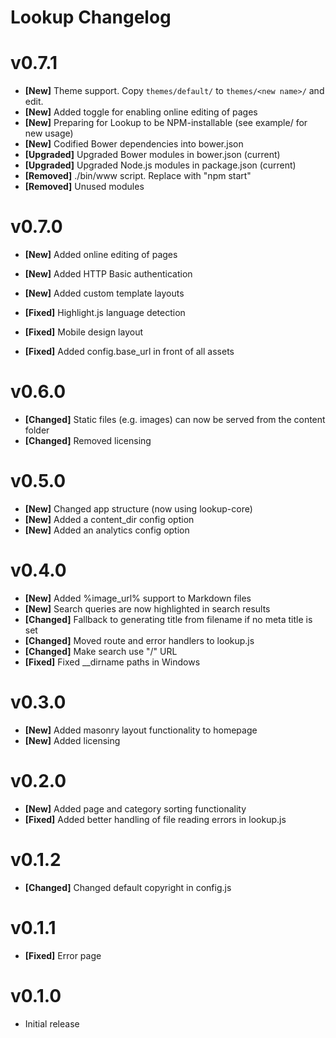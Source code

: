 # Lookup Changelog

v0.7.1
===================

  * **[New]** Theme support. Copy `themes/default/` to `themes/<new name>/` and edit.
  * **[New]** Added toggle for enabling online editing of pages
  * **[New]** Preparing for Lookup to be NPM-installable (see example/ for new usage)
  * **[New]** Codified Bower dependencies into bower.json
  * **[Upgraded]** Upgraded Bower modules in bower.json (current)
  * **[Upgraded]** Upgraded Node.js modules in package.json (current)
  * **[Removed]** ./bin/www script. Replace with "npm start"
  * **[Removed]** Unused modules

v0.7.0
===================

  * **[New]** Added online editing of pages

  * **[New]** Added HTTP Basic authentication

  * **[New]** Added custom template layouts

  * **[Fixed]** Highlight.js language detection

  * **[Fixed]** Mobile design layout

  * **[Fixed]** Added config.base_url in front of all assets

v0.6.0
==========================

  * **[Changed]** Static files (e.g. images) can now be served from the content folder
  * **[Changed]** Removed licensing

v0.5.0
==========================

  * **[New]** Changed app structure (now using lookup-core)
  * **[New]** Added a content_dir config option
  * **[New]** Added an analytics config option

v0.4.0
==========================

  * **[New]** Added %image_url% support to Markdown files
  * **[New]** Search queries are now highlighted in search results
  * **[Changed]** Fallback to generating title from filename if no meta title is set
  * **[Changed]** Moved route and error handlers to lookup.js
  * **[Changed]** Make search use "/" URL
  * **[Fixed]** Fixed __dirname paths in Windows

v0.3.0
==========================

  * **[New]** Added masonry layout functionality to homepage
  * **[New]** Added licensing

v0.2.0
==========================

  * **[New]** Added page and category sorting functionality
  * **[Fixed]** Added better handling of file reading errors in lookup.js

v0.1.2
==========================

  * **[Changed]** Changed default copyright in config.js

v0.1.1
==========================

  * **[Fixed]** Error page

v0.1.0
==========================

  * Initial release
